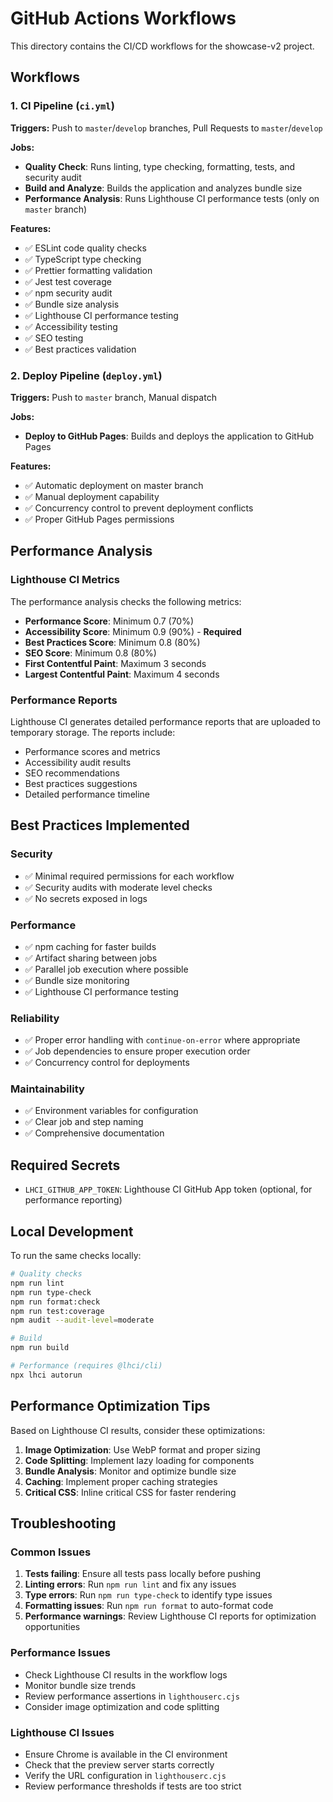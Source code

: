 # GitHub Actions Workflows

This directory contains the CI/CD workflows for the showcase-v2 project.

## Workflows

### 1. CI Pipeline (`ci.yml`)

**Triggers:** Push to `master`/`develop` branches, Pull Requests to `master`/`develop`

**Jobs:**
- **Quality Check**: Runs linting, type checking, formatting, tests, and security audit
- **Build and Analyze**: Builds the application and analyzes bundle size
- **Performance Analysis**: Runs Lighthouse CI performance tests (only on `master` branch)

**Features:**
- ✅ ESLint code quality checks
- ✅ TypeScript type checking
- ✅ Prettier formatting validation
- ✅ Jest test coverage
- ✅ npm security audit
- ✅ Bundle size analysis
- ✅ Lighthouse CI performance testing
- ✅ Accessibility testing
- ✅ SEO testing
- ✅ Best practices validation

### 2. Deploy Pipeline (`deploy.yml`)

**Triggers:** Push to `master` branch, Manual dispatch

**Jobs:**
- **Deploy to GitHub Pages**: Builds and deploys the application to GitHub Pages

**Features:**
- ✅ Automatic deployment on master branch
- ✅ Manual deployment capability
- ✅ Concurrency control to prevent deployment conflicts
- ✅ Proper GitHub Pages permissions

## Performance Analysis

### Lighthouse CI Metrics

The performance analysis checks the following metrics:

- **Performance Score**: Minimum 0.7 (70%)
- **Accessibility Score**: Minimum 0.9 (90%) - **Required**
- **Best Practices Score**: Minimum 0.8 (80%)
- **SEO Score**: Minimum 0.8 (80%)
- **First Contentful Paint**: Maximum 3 seconds
- **Largest Contentful Paint**: Maximum 4 seconds

### Performance Reports

Lighthouse CI generates detailed performance reports that are uploaded to temporary storage. The reports include:

- Performance scores and metrics
- Accessibility audit results
- SEO recommendations
- Best practices suggestions
- Detailed performance timeline

## Best Practices Implemented

### Security
- ✅ Minimal required permissions for each workflow
- ✅ Security audits with moderate level checks
- ✅ No secrets exposed in logs

### Performance
- ✅ npm caching for faster builds
- ✅ Artifact sharing between jobs
- ✅ Parallel job execution where possible
- ✅ Bundle size monitoring
- ✅ Lighthouse CI performance testing

### Reliability
- ✅ Proper error handling with `continue-on-error` where appropriate
- ✅ Job dependencies to ensure proper execution order
- ✅ Concurrency control for deployments

### Maintainability
- ✅ Environment variables for configuration
- ✅ Clear job and step naming
- ✅ Comprehensive documentation

## Required Secrets

- `LHCI_GITHUB_APP_TOKEN`: Lighthouse CI GitHub App token (optional, for performance reporting)

## Local Development

To run the same checks locally:

```bash
# Quality checks
npm run lint
npm run type-check
npm run format:check
npm run test:coverage
npm audit --audit-level=moderate

# Build
npm run build

# Performance (requires @lhci/cli)
npx lhci autorun
```

## Performance Optimization Tips

Based on Lighthouse CI results, consider these optimizations:

1. **Image Optimization**: Use WebP format and proper sizing
2. **Code Splitting**: Implement lazy loading for components
3. **Bundle Analysis**: Monitor and optimize bundle size
4. **Caching**: Implement proper caching strategies
5. **Critical CSS**: Inline critical CSS for faster rendering

## Troubleshooting

### Common Issues

1. **Tests failing**: Ensure all tests pass locally before pushing
2. **Linting errors**: Run `npm run lint` and fix any issues
3. **Type errors**: Run `npm run type-check` to identify type issues
4. **Formatting issues**: Run `npm run format` to auto-format code
5. **Performance warnings**: Review Lighthouse CI reports for optimization opportunities

### Performance Issues

- Check Lighthouse CI results in the workflow logs
- Monitor bundle size trends
- Review performance assertions in `lighthouserc.cjs`
- Consider image optimization and code splitting

### Lighthouse CI Issues

- Ensure Chrome is available in the CI environment
- Check that the preview server starts correctly
- Verify the URL configuration in `lighthouserc.cjs`
- Review performance thresholds if tests are too strict 